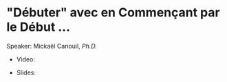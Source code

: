 # "Débuter" avec <i class = "fab fa-r-project"></i> en Commençant par le Début ...

Speaker: Mickaël Canouil, _Ph.D._

- Video: 

- Slides: 
